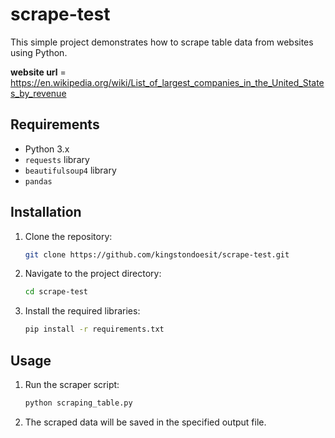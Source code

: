 # scrape-test

This simple project demonstrates how to scrape table data from websites using Python.

**website url** = https://en.wikipedia.org/wiki/List_of_largest_companies_in_the_United_States_by_revenue

## Requirements

- Python 3.x
- `requests` library
- `beautifulsoup4` library
- `pandas`

## Installation

1. Clone the repository:

    ```bash
    git clone https://github.com/kingstondoesit/scrape-test.git
    ```

2. Navigate to the project directory:

    ```bash
    cd scrape-test
    ```

3. Install the required libraries:

    ```bash
    pip install -r requirements.txt
    ```

## Usage

1. Run the scraper script:

    ```bash
    python scraping_table.py
    ```

2. The scraped data will be saved in the specified output file.
